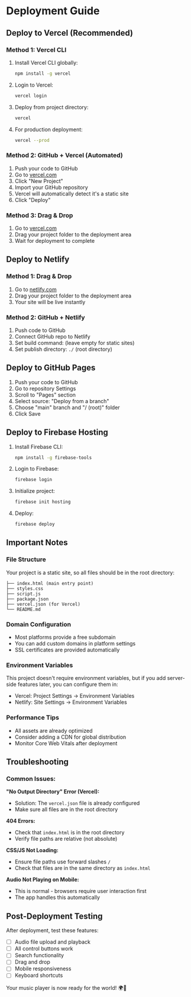 # Deployment Guide

## Deploy to Vercel (Recommended)

### Method 1: Vercel CLI
1. Install Vercel CLI globally:
   ```bash
   npm install -g vercel
   ```

2. Login to Vercel:
   ```bash
   vercel login
   ```

3. Deploy from project directory:
   ```bash
   vercel
   ```

4. For production deployment:
   ```bash
   vercel --prod
   ```

### Method 2: GitHub + Vercel (Automated)
1. Push your code to GitHub
2. Go to [vercel.com](https://vercel.com)
3. Click "New Project"
4. Import your GitHub repository
5. Vercel will automatically detect it's a static site
6. Click "Deploy"

### Method 3: Drag & Drop
1. Go to [vercel.com](https://vercel.com)
2. Drag your project folder to the deployment area
3. Wait for deployment to complete

## Deploy to Netlify

### Method 1: Drag & Drop
1. Go to [netlify.com](https://netlify.com)
2. Drag your project folder to the deployment area
3. Your site will be live instantly

### Method 2: GitHub + Netlify
1. Push code to GitHub
2. Connect GitHub repo to Netlify
3. Set build command: (leave empty for static sites)
4. Set publish directory: `./` (root directory)

## Deploy to GitHub Pages

1. Push your code to GitHub
2. Go to repository Settings
3. Scroll to "Pages" section
4. Select source: "Deploy from a branch"
5. Choose "main" branch and "/ (root)" folder
6. Click Save

## Deploy to Firebase Hosting

1. Install Firebase CLI:
   ```bash
   npm install -g firebase-tools
   ```

2. Login to Firebase:
   ```bash
   firebase login
   ```

3. Initialize project:
   ```bash
   firebase init hosting
   ```

4. Deploy:
   ```bash
   firebase deploy
   ```

## Important Notes

### File Structure
Your project is a static site, so all files should be in the root directory:
```
├── index.html (main entry point)
├── styles.css
├── script.js
├── package.json
├── vercel.json (for Vercel)
└── README.md
```

### Domain Configuration
- Most platforms provide a free subdomain
- You can add custom domains in platform settings
- SSL certificates are provided automatically

### Environment Variables
This project doesn't require environment variables, but if you add server-side features later, you can configure them in:
- Vercel: Project Settings → Environment Variables
- Netlify: Site Settings → Environment Variables

### Performance Tips
- All assets are already optimized
- Consider adding a CDN for global distribution
- Monitor Core Web Vitals after deployment

## Troubleshooting

### Common Issues:

**"No Output Directory" Error (Vercel):**
- Solution: The `vercel.json` file is already configured
- Make sure all files are in the root directory

**404 Errors:**
- Check that `index.html` is in the root directory
- Verify file paths are relative (not absolute)

**CSS/JS Not Loading:**
- Ensure file paths use forward slashes `/`
- Check that files are in the same directory as `index.html`

**Audio Not Playing on Mobile:**
- This is normal - browsers require user interaction first
- The app handles this automatically

## Post-Deployment Testing

After deployment, test these features:
- [ ] Audio file upload and playback
- [ ] All control buttons work
- [ ] Search functionality
- [ ] Drag and drop
- [ ] Mobile responsiveness
- [ ] Keyboard shortcuts

Your music player is now ready for the world! 🌍🎵
